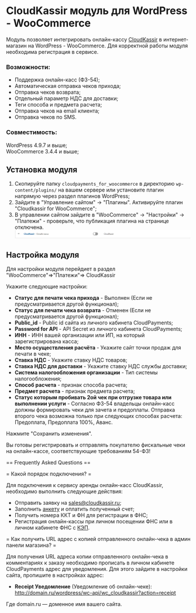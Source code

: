 #  CloudKassir модуль для WordPress - WooCommerce
Модуль позволяет интегрировать онлайн-кассу [CloudKassir](https://cloudkassir.ru) в интернет-магазин на  WordPress - WooCommerce. 
Для корректной работы модуля необходима регистрация в сервисе.

### Возможности:  
	
* Поддержка онлайн-касс (ФЗ-54);
* Автоматическая отправка чеков прихода;
* Отправка чеков возврата;
* Отдельный параметр НДС для доставки;
* Теги способа и предмета расчета;
* Отправка чеков на email клиента;
* Отправка чеков по SMS.


### Совместимость:  
WordPress 4.9.7 и выше;  
WooCommerce 3.4.4 и выше;  


## Установка модуля
1) Скопируйте папку `cloudpayments_for_woocommerce` в директорию `wp-content/plugins/` на вашем сервере или установите плагин напрямую через раздел плагинов WordPress;  
2) Зайдите в "Управление сайтом" -> "Плагины". Активируйте плагин "Cloudkassir for WooCommerce";  
3) В управлении сайтом зайдите в "WooCommerce" -> "Настройки" -> "Платежи" - проверьте, что публикация плагина на странице отключена.   
![Настройки](pic/1.png)
## Настройка модуля
Для настройки модуля перейдиет в раздел "WooCommerce"=>"Платежи"=> CloudKassir

Укажите следующие настройки:
* **Статус для печати чека прихода** - Выполнен (Если не предусматривается другой функционал);
* **Статус для печати чека возврата** - Отменен (Если не предусматривается другой функционал);
* **Public_id** - Public id сайта из личного кабинета CloudPayments;
* **Password for API** - API Secret из личного кабинета CloudPayments;
* **ИНН** - ИНН вашей организации или ИП, на который зарегистрирована касса;
* **Место осуществления расчёта** - Укажите сайт точки продаж для печати в чеке;
* **Ставка НДС** - Укажите ставку НДС товаров;
* **Ставка НДС для доставки** - Укажите ставку НДС службы доставки;
* **Система налогообложения организации** - Тип системы налогообложения;
* **Способ расчета** - признак способа расчета;
* **Предмет расчета** - признак предмета расчета;
* **Статус которым пробивать 2ой чек при отгрузке товара или выполнении услуги** - Согласно ФЗ-54 владельцы онлайн-касс должны формировать чеки для зачета и предоплаты. Отправка второго чека возможна только при следующих способах расчета: Предоплата, Предоплата 100%, Аванс.  

Нажмите "Сохранить изменения".

Вы готовы регистрировать и отправлять покупателю фискальные чеки на онлайн-кассе, соответствующие требованиям 54-ФЗ!

== Frequently Asked Questions ==

= Какой порядок подключения? =

Для подключения к сервису аренды онлайн-касс CloudKassir, необходимо выполнить следующие действия:
 * Отправить заявку на sales@cloudkassir.ru;
 * Заполнить [анкету](https://static.cloudpayments.ru/docs/anketa.docx) и оплатить полученный счет;
 * Получить номера ККТ и ФН для регистрации в ФНС;
 * Регистрация онлайн-кассы при личном посещении ФНС или в личном кабинете ФНС c [КЭП](https://cloudkassir.ru/kep).

= Как получить URL адрес с копией отправленного онлайн-чека в админ панели магазина? =

Для получения URL адреса копии отправленного онлайн-чека в комментариях к заказу необходимо прописать в личном кабинете CloudPayments адрес для уведомления. Для этого зайдите в настройки сайта, пропишите в настройках адрес: 

* **Receipt Уведомление** (Уведомление об онлайн-чеке):
http://domain.ru/wordpress/wc-api/wc_cloudkassir?action=receipt

Где domain.ru — доменное имя вашего сайта.
